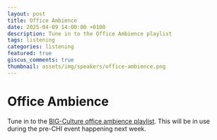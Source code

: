 ```yaml
---
layout: post
title: Office Ambience
date: 2025-04-09 14:00:00 +0100
description: Tune in to the Office Ambience playlist
tags: listening
categories: listening
featured: true
giscus_comments: true
thumbnail: assets/img/speakers/office-ambience.png
---
```


# Office Ambience

Tune in to the [BIG-Culture office ambience playlist](https://open.spotify.com/playlist/0F3115713qFlK2bS5TSp7B?si=5e9097b6d59949fe). This will be in use during the pre-CHI event happening next week. 
